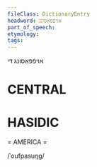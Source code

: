 ```yaml
---
fileClass: DictionaryEntry
headword: אויפֿפּאַסונג
part_of_speech: 
etymology: 
tags: 
---
```

אויפֿפּאַסונג
די

CENTRAL
========

HASIDIC
=======
= AMERICA = 

/ˈoufpasuŋg/